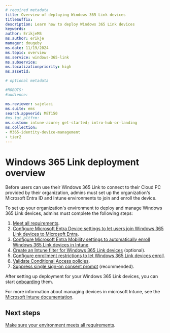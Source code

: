 ```yaml
---
# required metadata
title: Overview of deploying Windows 365 Link devices
titleSuffix:
description: Learn how to deploy Windows 365 Link devices
keywords:
author: ErikjeMS  
ms.author: erikje
manager: dougeby
ms.date: 11/19/2024
ms.topic: overview
ms.service: windows-365-link
ms.subservice:
ms.localizationpriority: high
ms.assetid: 

# optional metadata

#ROBOTS:
#audience:

ms.reviewer: sajelaci
ms.suite: ems
search.appverid: MET150
#ms.tgt_pltfrm:
ms.custom: intune-azure; get-started; intro-hub-or-landing
ms.collection:
- M365-identity-device-management
- tier2
---
```


# Windows 365 Link deployment overview

Before users can use their Windows 365 Link to connect to their Cloud PC provided by their organization, admins must set up the organization's Microsoft Entra ID and Intune environments to join and enroll the device.

To set up your organization's environment to deploy and manage Windows 365 Link devices, admins must complete the following steps:

1. [Meet all requirements](requirements.md).
2. [Configure Microsoft Entra Device settings to let users join Windows 365 Link devices to Microsoft Entra](join-microsoft-entra.md).
3. [Configure Microsoft Entra Mobility settings to automatically enroll Windows 365 Link devices in Intune](intune-automatic-enrollment.md).
4. [Create an Intune filter for Windows 365 Link devices](create-intune-filter.md) (optional).
5. [Configure enrollment restrictions to let Windows 365 Link devices enroll](enrollment-restrictions.md).
6. [Validate Conditional Access policies](conditional-access-policies.md).
7. [Suppress single sign-on consent prompt](single-sign-on-suppress.md) (recommended).

After setting up deployment for your Windows 365 Link devices, you can start [onboarding](onboarding.md) them.

For more information about managing devices in microsoft Intune, see the [Microsoft Intune documentation](/mem/intune/fundamentals/what-is-intune).

<!-- ########################## -->
## Next steps

[Make sure your environment meets all requirements](requirements.md).
